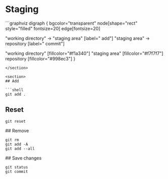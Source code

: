 # Staging

<section>
```graphviz
digraph {
  bgcolor="transparent"
  node[shape="rect" style="filled" fontsize=20]
  edge[fontsize=20]

  "working directory" -> "staging area" [label="   add"]
  "staging area" -> repository [label="   commit"]

  "working directory" [fillcolor="#f1a340"]
  "staging area"      [fillcolor="#f7f7f7"]
  repository          [fillcolor="#998ec3"]
}
```
</section>

<section>
## Add

```shell
git add .
```

## Reset
```shell
git reset
```
</section>

<section>
## Remove

```shell
git rm
git add -A
git add --all
```
</section>

<section>
## Save changes

```shell
git status
git commit
```
</section>
